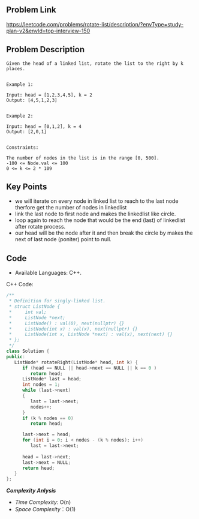 ## Problem Link

https://leetcode.com/problems/rotate-list/description/?envType=study-plan-v2&envId=top-interview-150

## Problem Description


```
Given the head of a linked list, rotate the list to the right by k places.


Example 1:

Input: head = [1,2,3,4,5], k = 2
Output: [4,5,1,2,3]


Example 2:

Input: head = [0,1,2], k = 4
Output: [2,0,1]
 

Constraints:

The number of nodes in the list is in the range [0, 500].
-100 <= Node.val <= 100
0 <= k <= 2 * 109

```
## Key Points

- we will iterate on every node in linked list to reach to the last node therfore get the number of nodes in linkedlist
- link the last node to first node and makes the linkedlist like circle.
- loop again to reach the node that would be the end (last) of linkedlist after rotate process.
- our head will be the node after it and then break the circle by makes the next of last node (poniter) point to null.

## Code

- Available Languages: C++.

C++ Code:

```cpp
/**
 * Definition for singly-linked list.
 * struct ListNode {
 *     int val;
 *     ListNode *next;
 *     ListNode() : val(0), next(nullptr) {}
 *     ListNode(int x) : val(x), next(nullptr) {}
 *     ListNode(int x, ListNode *next) : val(x), next(next) {}
 * };
 */
class Solution {
public:
   ListNode* rotateRight(ListNode* head, int k) {
      if (head == NULL || head->next == NULL || k == 0 )
         return head;
      ListNode* last = head;
      int nodes = 1;
      while (last->next)
      {
         last = last->next;
         nodes++;
      }
      if (k % nodes == 0)
         return head;

      last->next = head;
      for (int i = 0; i < nodes - (k % nodes); i++)
         last = last->next;
         
      head = last->next;
      last->next = NULL;
      return head;
   }
};
```

**_Complexity Anlysis_**

- _Time Complexity_: O(n)
- _Space Complexity_：O(1)